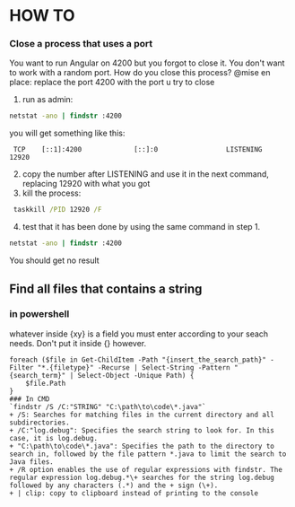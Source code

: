 # HOW TO
### Close a process that uses a port
You want to run Angular on 4200 but you forgot to close it. You don't want to work with a random port. How do you close this process?
@mise en place: replace the port 4200 with the port u try to close
1. run as admin:
```cmd
netstat -ano | findstr :4200
```
you will get something like this:   
```properties
 TCP    [::1]:4200             [::]:0                 LISTENING       12920
``` 
2. copy the number after LISTENING and use it in the next command, replacing 12920 with what you got
3. kill the process:
```cmd
 taskkill /PID 12920 /F
```

4. test that it has been done by using the same command in step 1. 
```cmd
netstat -ano | findstr :4200
```
You should get no result

## Find all files that contains a string
### in powershell
whatever inside {xy} is a field you must enter according to your seach needs. Don't put it inside {} however.
```
foreach ($file in Get-ChildItem -Path "{insert_the_search_path}" -Filter "*.{filetype}" -Recurse | Select-String -Pattern "{search_term}" | Select-Object -Unique Path) {
    $file.Path
}
### In CMD
`findstr /S /C:"STRING" "C:\path\to\code\*.java"`
+ /S: Searches for matching files in the current directory and all subdirectories.
+ /C:"log.debug": Specifies the search string to look for. In this case, it is log.debug.
+ "C:\path\to\code\*.java": Specifies the path to the directory to search in, followed by the file pattern *.java to limit the search to Java files.
+ /R option enables the use of regular expressions with findstr. The regular expression log.debug.*\+ searches for the string log.debug followed by any characters (.*) and the + sign (\+).
+ | clip: copy to clipboard instead of printing to the console
